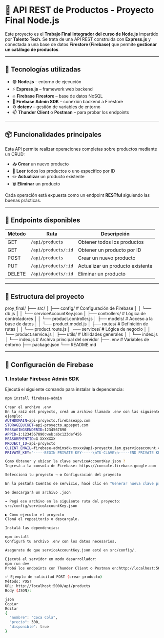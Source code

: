 # 🧪 API REST de Productos - Proyecto Final Node.js

Este proyecto es el **Trabajo Final Integrador del curso de Node.js** impartido por **Talento Tech**. Se trata de una API REST construida con **Express.js** y conectada a una base de datos **Firestore (Firebase)** que permite **gestionar un catálogo de productos**.

---

## 🚀 Tecnologías utilizadas

- 🟢 **Node.js** – entorno de ejecución
- ⚡ **Express.js** – framework web backend
- 🔥 **Firebase Firestore** – base de datos NoSQL
- 🔐 **Firebase Admin SDK** – conexión backend a Firestore
- ⚙️ **dotenv** – gestión de variables de entorno
- 📫 **Thunder Client** o **Postman** – para probar los endpoints

---

## 📦 Funcionalidades principales

Esta API permite realizar operaciones completas sobre productos mediante un CRUD:

- 📥 **Crear** un nuevo producto
- 📄 **Leer** todos los productos o uno específico por ID
- ✏️ **Actualizar** un producto existente
- 🗑️ **Eliminar** un producto

Cada operación está expuesta como un endpoint **RESTful** siguiendo las buenas prácticas.

---

## 🔗 Endpoints disponibles

| Método | Ruta                        | Descripción                      |
|--------|-----------------------------|----------------------------------|
| GET    | `/api/products`             | Obtener todos los productos      |
| GET    | `/api/products/:id`         | Obtener un producto por ID       |
| POST   | `/api/products`             | Crear un nuevo producto          |
| PUT    | `/api/products/:id`         | Actualizar un producto existente |
| DELETE | `/api/products/:id`         | Eliminar un producto             |

---

## 📁 Estructura del proyecto

proy_final/
├── src/
│ ├── config/ # Configuración de Firebase
│ │ └── db.js
│ │ └── serviceAccountKey.json
│ ├── controllers/ # Lógica de controladores
│ │ └── product.controller.js
│ ├── models/ # Acceso a la base de datos
│ │ └── product.model.js
│ ├── routes/ # Definición de rutas
│ │ └── product.route.js
│ ├── services/ # Lógica de negocio
│ │ └── product.service.js
│ ├── utils/ # Utilidades generales
│ │ └── index.js
│ └── index.js # Archivo principal del servidor
├── .env # Variables de entorno
├── package.json
└── README.md

---

## 🔧 Configuración de Firebase

### 1. Instalar Firebase Admin SDK

Ejecutá el siguiente comando para instalar la dependencia:

```bash
npm install firebase-admin

Crear el archivo .env
En la raíz del proyecto, creá un archivo llamado .env con las siguientes variables (ajustá los valores con los datos de tu proyecto de Firebase):
ejemplo:
AUTHDOMAIN=api-proyecto.firebaseapp.com
STORAGEBUCKET=api-proyecto.appspot.com
MESSAGINGSENDERID=1234567890
APPID=1:1234567890:web:abc123def456
MEASUREMENTID=G-XXXXXXX
PROJECT_ID=api-proyecto
CLIENT_EMAIL=firebase-adminsdk-xxxxx@api-proyecto.iam.gserviceaccount.com
PRIVATE_KEY="-----BEGIN PRIVATE KEY-----\nTU-CLAVE\n-----END PRIVATE KEY-----\n"

Como Obtener y ubicar la clave serviceAccountKey.json ?
Ingresá a la consola de Firebase: https://console.firebase.google.com

Seleccioná tu proyecto → ⚙️ Configuración del proyecto

En la pestaña Cuentas de servicio, hacé clic en "Generar nueva clave privada"

Se descargará un archivo .json

➡️ Pegá ese archivo en la siguiente ruta del proyecto:
src/config/serviceAccountKey.json

▶️ Cómo ejecutar el proyecto
Cloná el repositorio o descargalo.

Instalá las dependencias:

npm install
Configurá tu archivo .env con los datos necesarios.

Asegurate de que serviceAccountKey.json esté en src/config/.

Ejecutá el servidor en modo desarrollador:
npm run dev
Probá los endpoints con Thunder Client o Postman en:http://localhost:5000/api/products

✅ Ejemplo de solicitud POST (crear producto)
Método: POST
URL: http://localhost:5000/api/products
Body (JSON):

json
Copiar
Editar
{
  "nombre": "Coca Cola",
  "precio": 300,
  "disponible": true
}